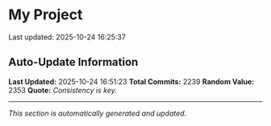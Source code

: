 # My Project


Last updated: 2025-10-24 16:25:37






































































































































































































































































































































































































































































































































































































































































































































































































































































































































































































































































































































































































































































































































































































































































































































































































































































































































































































































































































































































































































































































































































































































































































































































































































































































































































































































































































































## Auto-Update Information

**Last Updated:** 2025-10-24 16:51:23
**Total Commits:** 2239
**Random Value:** 2353
**Quote:** _Consistency is key._

---
_This section is automatically generated and updated._